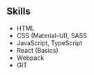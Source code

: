 ## Skills
* HTML
* CSS (Material-UI), SASS
* JavaScript, TypeScript
* React (Basics)
* Webpack
* GIT
